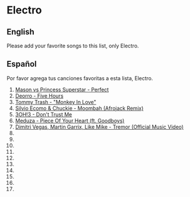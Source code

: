 
# Electro

## English
Please add your favorite songs to this list, only Electro. 

## Español
Por favor agrega tus canciones favoritas a esta lista, Electro.

1. [Mason vs Princess Superstar - Perfect ](https://www.youtube.com/watch?v=7Y9UlEof6XI)
2. [Deorro - Five Hours](https://www.youtube.com/watch?v=K_yBUfMGvzc)
3. [Tommy Trash - "Monkey In Love"](https://www.youtube.com/watch?v=jmkc-DrGABU)
4. [Silvio Ecomo & Chuckie - Moombah (Afrojack Remix)](https://www.youtube.com/watch?v=3N1OQvJ5v2k)
5. [3OH!3 - Don't Trust Me](https://www.youtube.com/watch?v=mdB3Oyd5HtU)
6. [Meduza - Piece Of Your Heart (ft. Goodboys)](https://www.youtube.com/watch?v=RhghZPu0UtY)
7. [Dimitri Vegas, Martin Garrix, Like Mike - Tremor (Official Music Video)](https://www.youtube.com/watch?v=9vMh9f41pqE)
8. []()
7. []()
8. []()
9. []()
10. []()
11. []()
12. []()
13. []()
14. []()
15. []()
